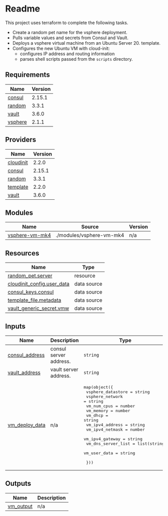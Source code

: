 # Readme

This project uses terraform to complete the following tasks.

- Create a random pet name for the vsphere deployment.
- Pulls variable values and secrets from Consul and Vault.
- Deploys a vsphere virtual machine from an Ubuntu Server 20. template.
- Configures the new Ubuntu VM with cloud-init:
  - configures IP address and routing information
  - parses shell scripts passed from the `scripts` directory.


## Requirements

| Name | Version |
|------|---------|
| <a name="requirement_consul"></a> [consul](#requirement\_consul) | 2.15.1 |
| <a name="requirement_random"></a> [random](#requirement\_random) | 3.3.1 |
| <a name="requirement_vault"></a> [vault](#requirement\_vault) | 3.6.0 |
| <a name="requirement_vsphere"></a> [vsphere](#requirement\_vsphere) | 2.1.1 |

## Providers

| Name | Version |
|------|---------|
| <a name="provider_cloudinit"></a> [cloudinit](#provider\_cloudinit) | 2.2.0 |
| <a name="provider_consul"></a> [consul](#provider\_consul) | 2.15.1 |
| <a name="provider_random"></a> [random](#provider\_random) | 3.3.1 |
| <a name="provider_template"></a> [template](#provider\_template) | 2.2.0 |
| <a name="provider_vault"></a> [vault](#provider\_vault) | 3.6.0 |

## Modules

| Name | Source | Version |
|------|--------|---------|
| <a name="module_vsphere-vm-mk4"></a> [vsphere-vm-mk4](#module\_vsphere-vm-mk4) | ./modules/vsphere-vm-mk4 | n/a |

## Resources

| Name | Type |
|------|------|
| [random_pet.server](https://registry.terraform.io/providers/hashicorp/random/3.3.1/docs/resources/pet) | resource |
| [cloudinit_config.user_data](https://registry.terraform.io/providers/hashicorp/cloudinit/latest/docs/data-sources/config) | data source |
| [consul_keys.consul](https://registry.terraform.io/providers/hashicorp/consul/2.15.1/docs/data-sources/keys) | data source |
| [template_file.metadata](https://registry.terraform.io/providers/hashicorp/template/latest/docs/data-sources/file) | data source |
| [vault_generic_secret.vmw](https://registry.terraform.io/providers/hashicorp/vault/3.6.0/docs/data-sources/generic_secret) | data source |

## Inputs

| Name | Description | Type | Default | Required |
|------|-------------|------|---------|:--------:|
| <a name="input_consul_address"></a> [consul\_address](#input\_consul\_address) | consul server address. | `string` | `"http:<ip>:8500"` | no |
| <a name="input_vault_address"></a> [vault\_address](#input\_vault\_address) | vault server address. | `string` | `"http:<ip>:8200"` | no |
| <a name="input_vm_deploy_data"></a> [vm\_deploy\_data](#input\_vm\_deploy\_data) | n/a | <pre>map(object({<br>    vsphere_datastore  = string<br>    vsphere_network    = string<br>    vm_num_cpus        = number<br>    vm_memory          = number<br>    vm_dhcp            = string<br>    vm_ipv4_address    = string<br>    vm_ipv4_netmask    = number<br>    vm_ipv4_gateway    = string<br>    vm_dns_server_list = list(string)<br>    vm_user_data       = string<br><br>  }))</pre> | n/a | yes |

## Outputs

| Name | Description |
|------|-------------|
| <a name="output_vm_output"></a> [vm\_output](#output\_vm\_output) | n/a |
